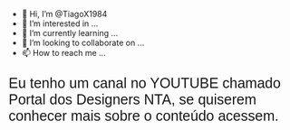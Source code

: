 - 👋 Hi, I’m @TiagoX1984
- 👀 I’m interested in ...
- 🌱 I’m currently learning ...
- 💞️ I’m looking to collaborate on ...
- 📫 How to reach me ...

<!---
TiagoX1984/TiagoX1984 is a ✨ special ✨ repository because its `README.md` (this file) appears on your GitHub profile.
You can click the Preview link to take a look at your changes.
--->
<html>
    <head>
        <title>Teste Portal dos Designers NTA</title>
    </head>
            <style>
                boody{
                    background-color: lightgreen;
                }
                h1{
                    color: black;
                    text-align: center;
                    }
                p{
                font-family: arial;
                font-size: 25;
                }
            </style>
            <p>Eu tenho um canal no YOUTUBE chamado Portal dos Designers NTA, se quiserem conhecer mais sobre o conteúdo acessem.</p>
</html>
